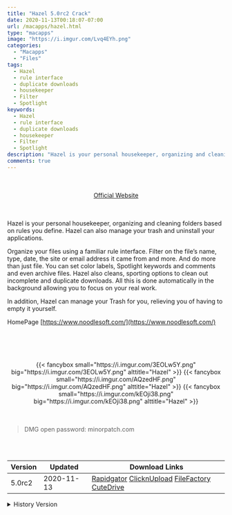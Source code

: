 ```yaml
---
title: "Hazel 5.0rc2 Crack"
date: 2020-11-13T00:18:07-07:00
url: /macapps/hazel.html
type: "macapps"
image: "https://i.imgur.com/Lvq4EYh.png"
categories:
  - "Macapps"
  - "Files"
tags:
  - Hazel
  - rule interface
  - duplicate downloads
  - housekeeper
  - Filter
  - Spotlight
keywords:
  - Hazel
  - rule interface
  - duplicate downloads
  - housekeeper
  - Filter
  - Spotlight
description: "Hazel is your personal housekeeper, organizing and cleaning folders based on rules you define. Hazel can also manage your trash and uninstall your applications."
comments: true
---
```


<br/>
<br/>
<center>
<a href="https://www.noodlesoft.com/" target="blank"><div class="border border-blue-500 rounded-lg transition duration-500 
    ease-in-out w-48 text-lg text-blue-500 text-center px-2 hover:bg-blue-500 hover:text-white">
  Official Website 
</div></a>
</center>
<br/>
<br/>


Hazel is your personal housekeeper, organizing and cleaning folders based on rules you define. Hazel can also manage your trash and uninstall your applications.

Organize your files using a familiar rule interface. Filter on the file’s name, type, date, the site or email address it came from and more. And do more than just file. You can set color labels, Spotlight keywords and comments and even archive files. Hazel also cleans, sporting options to clean out incomplete and duplicate downloads. All this is done automatically in the background allowing you to focus on your real work.

In addition, Hazel can manage your Trash for you, relieving you of having to empty it yourself.

HomePage [https://www.noodlesoft.com/](https://www.noodlesoft.com/)

<br/>
<br/>
<script async src="https://pagead2.googlesyndication.com/pagead/js/adsbygoogle.js"></script>
<ins class="adsbygoogle"
     style="display:block; text-align:center;"
     data-ad-layout="in-article"
     data-ad-format="fluid"
     data-ad-client="ca-pub-8746275014476192"
     data-ad-slot="5144997159"></ins>
<script>
     (adsbygoogle = window.adsbygoogle || []).push({});
</script>
<br/>
<br/>


<center>

<div class="w-full grid grid-cols-3 flex gap-2">
{{< fancybox small="https://i.imgur.com/3EOLw5Y.png" big="https://i.imgur.com/3EOLw5Y.png" alttitle="Hazel" >}}
{{< fancybox small="https://i.imgur.com/AQzedHF.png" big="https://i.imgur.com/AQzedHF.png" alttitle="Hazel" >}}
{{< fancybox small="https://i.imgur.com/kEOji38.png" big="https://i.imgur.com/kEOji38.png" alttitle="Hazel" >}}
</div>

</center>

<br/>
<br/>


> DMG open password: minorpatch.com

<br/>

<br/>
<div id="history_version" class="history_version">

| Version | Updated | Download Links |
| ---- | ---- | ---- |
| 5.0rc2 | 2020-11-13 | [Rapidgator](https://ouo.io/3g7qVm)   [ClicknUpload](https://ouo.io/6gyota)   [FileFactory](https://ouo.io/v48SLm)   [CuteDrive](https://ouo.io/8ggOsL2) |
<details>
<summary>History Version</summary>

| Version | Updated | Download Links |
| ---- | ---- | ---- |
| 5.0b13 | 2020-10-25 | [Rapidgator](https://ouo.io/rVJ5QX)   [ClicknUpload](https://ouo.io/DoBPJZ)   [FileFactory](https://ouo.io/TvU1L1)   [CuteDrive](https://ouo.io/3V6ydd) |
| 5.0b11 | 2020-10-18 | [UsersCloud](https://ouo.io/u3rBKm)   [ClicknUpload](https://ouo.io/QiukBw)   [FileFactory](https://ouo.io/lIyGna)   [CuteDrive](https://ouo.io/zAjYxr) |
</details>

</div>
